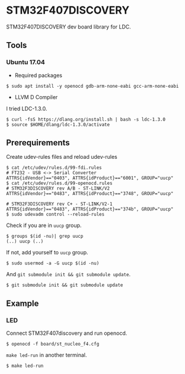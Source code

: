 # STM32F407DISCOVERY

STM32F407DISCOVERY dev board library for LDC.

## Tools

### Ubuntu 17.04

- Required packages

```console
$ sudo apt install -y openocd gdb-arm-none-eabi gcc-arm-none-eabi
```

- LLVM D Compiler

I tried LDC-1.3.0.

```console
$ curl -fsS https://dlang.org/install.sh | bash -s ldc-1.3.0
$ source $HOME/dlang/ldc-1.3.0/activate
```

## Prerequirements

Create udev-rules files and reload udev-rules

```console
$ cat /etc/udev/rules.d/99-fdi.rules
# FT232 - USB <-> Serial Converter
ATTRS{idVendor}=="0403", ATTRS{idProduct}=="6001", GROUP="uucp"
$ cat /etc/udev/rules.d/99-openocd.rules
# STM32F3DISCOVERY rev A/B - ST-LINK/V2
ATTRS{idVendor}=="0483", ATTRS{idProduct}=="3748", GROUP="uucp"

# STM32F3DISCOVERY rev C+ - ST-LINK/V2-1
ATTRS{idVendor}=="0483", ATTRS{idProduct}=="374b", GROUP="uucp"
$ sudo udevadm control --reload-rules
```

Check if you are in `uucp` group.

```console
$ groups $(id -nu)| grep uucp
(..) uucp (..)
```

If not, add yourself to `uucp` group.

```console
$ sudo usermod -a -G uucp $(id -nu)
```

And `git submodule init && git submodule update`.

```console
$ git submodule init && git submodule update
```

## Example

### LED

Connect STM32F407discovery and run openocd.

```console
$ openocd -f board/st_nucleo_f4.cfg
```

`make led-run` in another terminal.

```console
$ make led-run
```
